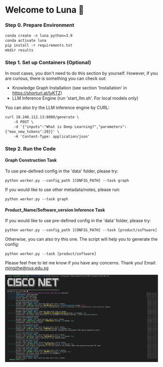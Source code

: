 # Welcome to Luna 🔮

### Step 0. Prepare Environment
```shell
conda create -n luna python=3.9
conda activate luna
pip install -r requirements.txt
mkdir results
```

### Step 1. Set up Containers (Optional)
In most cases, you don't need to do this section by yourself. However, if you are curious, there is something you can check out:
* Knowledge Graph Installation (see section 'Installation' in https://shorturl.at/lyKTZ)
* LLM Inference Engine (run 'start_llm.sh'. For local models only)

You can also try the LLM inference engine by CURL:
```
curl 10.246.112.13:8080/generate \
    -X POST \
    -d '{"inputs":"What is Deep Learning?","parameters":{"max_new_tokens":20}}' \
    -H 'Content-Type: application/json'
```

### Step 2. Run the Code
#### Graph Construction Task
To use pre-defined config in the 'data' folder, please try:
```shell
python worker.py --config_path [CONFIG_PATH] --task graph
```

If you would like to use other metadata/notes, please run:
```shell
python worker.py --task graph
```

#### Product_Name/Software_version Inference Task
If you would like to use pre-defined config in the 'data' folder, please try:
```shell
python worker.py --config_path [CONFIG_PATH] --task [product/software]
```

Otherwise, you can also try this one. The script will help you to generate the config:
```shell
python worker.py --task [product/software]
```

Please feel free to let me know if you have any concerns. Thank you!
Email: mingzhe@nus.edu.sg


[![Demo](data/demo.png)](https://www.youtube.com/watch?v=ZA4cExEgurE)